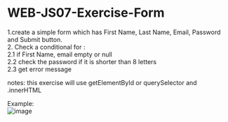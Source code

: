 # WEB-JS07-Exercise-Form


1.create a simple form which has First Name, Last Name, Email, Password and Submit button.</br>
2. Check a conditional for :<br>
   2.1 if First Name, email empty or null </br>
   2.2 check the password if it is shorter than 8 letters</br>
   2.3 get error message<br>

notes: this exercise will use getElementById or querySelector and .innerHTML</br>

Example: </br>
![image](https://user-images.githubusercontent.com/67027761/226215181-b4f110be-fe3b-4e87-a985-f440f07e966c.png)


